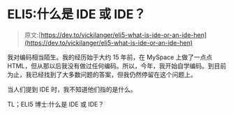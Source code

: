 # ELI5:什么是 IDE 或 IDE？

> 原文:[https://dev.to/vickilanger/eli5-what-is-ide-or-an-ide-hen](https://dev.to/vickilanger/eli5-what-is-ide-or-an-ide-hen)

我对编码相当陌生。我的经历始于大约 15 年前，在 MySpace 上做了一点点 HTML，但从那以后我没有做过任何编码。所以，今年，我开始自学编码。到目前为止，我已经找到了大多数问题的答案，但我仍然停留在这个问题上。

当人们提到 IDE 时，我不知道他们指的是什么。

TL；ELI5 博士:什么是 IDE 或 IDE？